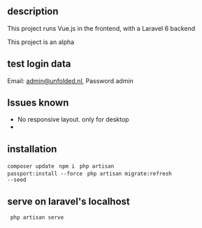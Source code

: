 ## description
<p> This project runs Vue.js in the frontend, with a Laravel 6 backend</p>
<p> This project is an alpha

## test login data
Email: admin@unfolded.nl, 
Password admin

## Issues known
<ul>
    <li>No responsive layout. only for desktop<li>
</ul>

## installation
<code>composer update</code>
<code> npm i </code>
<code>php artisan passport:install --force</code>
<code> php artisan migrate:refresh --seed </code>

## serve on laravel's localhost
<code> php artisan serve</code>



